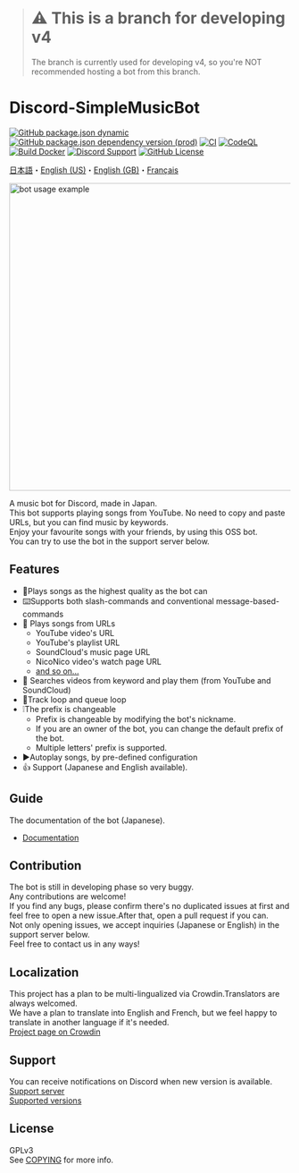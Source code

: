 > # :warning: This is a branch for developing v4
> 
> The branch is currently used for developing v4, so you're NOT recommended hosting a bot from this branch.

# Discord-SimpleMusicBot
[![GitHub package.json dynamic](https://img.shields.io/github/package-json/version/mtripg6666tdr/Discord-SimpleMusicBot/master)](https://github.com/mtripg6666tdr/Discord-SimpleMusicBot/blob/master/package.json) [![GitHub package.json dependency version (prod)](https://img.shields.io/badge/dynamic/json?color=blue&label=oceanic.js&query=%24.dependencies%5B%22oceanic.js%22%5D&url=https%3A%2F%2Fraw.githubusercontent.com%2Fmtripg6666tdr%2FDiscord-SimpleMusicBot%2Fmaster%2Fpackage.json)](https://github.com/OceanicJS/Oceanic) [![CI](https://github.com/mtripg6666tdr/Discord-SimpleMusicBot/actions/workflows/test.yml/badge.svg)](https://github.com/mtripg6666tdr/Discord-SimpleMusicBot/actions/workflows/test.yml) [![CodeQL](https://github.com/mtripg6666tdr/Discord-SimpleMusicBot/actions/workflows/codeql-analysis.yml/badge.svg)](https://github.com/mtripg6666tdr/Discord-SimpleMusicBot/actions/workflows/codeql-analysis.yml) [![Build Docker](https://github.com/mtripg6666tdr/Discord-SimpleMusicBot/actions/workflows/build-docker.yml/badge.svg)](https://github.com/mtripg6666tdr/Discord-SimpleMusicBot/actions/workflows/build-docker.yml) [![Discord Support](https://img.shields.io/discord/847435307582095360?label=discord&logo=discord&logoColor=white)](https://discord.gg/7DrAEXBMHe) [![GitHub License](https://img.shields.io/github/license/mtripg6666tdr/Discord-SimpleMusicBot)](LICENSE)

[日本語](/README.md)・[English (US)](/locales/README.en-US.md)・[English (GB)](/locales/README.en-GB.md)・[Français](/locales/README.fr-FR.md)

<img alt="bot usage example" src="https://user-images.githubusercontent.com/56076195/218059644-2ebdf405-b9f8-4561-a3cc-2bcecf09f145.png" width="550" />

A music bot for Discord, made in Japan.  
This bot supports playing songs from YouTube. No need to copy and paste URLs, but you can find music by keywords.  
Enjoy your favourite songs with your friends, by using this OSS bot.  
You can try to use the bot in the support server below.

## Features
- 🎵Plays songs as the highest quality as the bot can
- ⌨️Supports both slash-commands and conventional message-based-commands
- 🔗 Plays songs from URLs
  - YouTube video's URL
  - YouTube's playlist URL
  - SoundCloud's music page URL
  - NicoNico video's watch page URL
  - [and so on...](https://web.usamyon.moe/Discord-SimpleMusicBot/docs/commands/overview)
- 🔎 Searches videos from keyword and play them (from YouTube and SoundCloud)
- 🔁Track loop and queue loop
- ❕The prefix is changeable
  - Prefix is changeable by modifying the bot's nickname.
  - If you are an owner of the bot, you can change the default prefix of the bot.
  - Multiple letters' prefix is supported.
- ▶️Autoplay songs, by pre-defined configuration
- 👍 Support (Japanese and English available).

## Guide
The documentation of the bot (Japanese).
- [Documentation](https://web.usamyon.moe/Discord-SimpleMusicBot/)

## Contribution
The bot is still in developing phase so very buggy.  
Any contributions are welcome!  
If you find any bugs, please confirm there's no duplicated issues at first and feel free to open a new issue.After that, open a pull request if you can.  
Not only opening issues, we accept inquiries (Japanese or English) in the support server below.  
Feel free to contact us in any ways!

## Localization
This project has a plan to be multi-lingualized via Crowdin.Translators are always welcomed.  
We have a plan to translate into English and French, but we feel happy to translate in another language if it's needed.  
[Project page on Crowdin](https://crowdin.com/project/discord-simplemusicbot)

## Support
You can receive notifications on Discord when new version is available.   
[Support server](https://discord.gg/7DrAEXBMHe)  
[Supported versions](https://web.usamyon.moe/Discord-SimpleMusicBot/docs/next/setup/support)

## License
GPLv3  
See [COPYING](COPYING) for more info.
